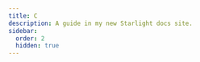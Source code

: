 ```yaml
---
title: C
description: A guide in my new Starlight docs site.
sidebar:
  order: 2
  hidden: true
---
```

